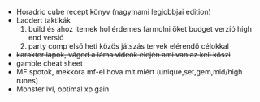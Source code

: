- Horadric cube recept könyv (nagymami legjobbjai edition)
-  Laddert taktikák 
	 1. build és ahoz itemek hol érdemes farmolni őket budget verzió high end versió
	 2. party comp első heti közös játszás tervek elérendő célokkal
- <s>karakter lapok, vágod a láma videók elején ami van az kell köszi</s>
- gamble cheat sheet
- MF spotok, mekkora mf-el hova mit miért (unique,set,gem,mid/high runes)
- Monster lvl, optimal xp gain